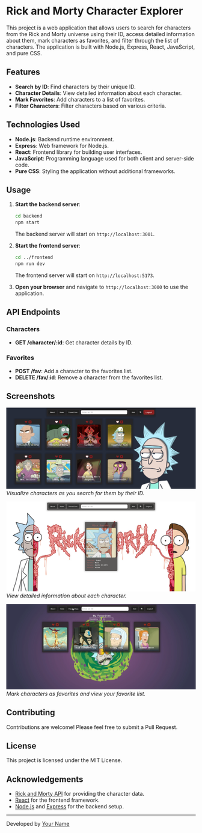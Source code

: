# Rick and Morty Character Explorer

This project is a web application that allows users to search for characters from the Rick and Morty universe using their ID, access detailed information about them, mark characters as favorites, and filter through the list of characters. The application is built with Node.js, Express, React, JavaScript, and pure CSS.

## Features

- **Search by ID**: Find characters by their unique ID.
- **Character Details**: View detailed information about each character.
- **Mark Favorites**: Add characters to a list of favorites.
- **Filter Characters**: Filter characters based on various criteria.

## Technologies Used

- **Node.js**: Backend runtime environment.
- **Express**: Web framework for Node.js.
- **React**: Frontend library for building user interfaces.
- **JavaScript**: Programming language used for both client and server-side code.
- **Pure CSS**: Styling the application without additional frameworks.


## Usage

1. **Start the backend server**:
    ```sh
    cd backend
    npm start
    ```

    The backend server will start on `http://localhost:3001`.

2. **Start the frontend server**:
    ```sh
    cd ../frontend
    npm run dev
    ```

    The frontend server will start on `http://localhost:5173`.

3. **Open your browser** and navigate to `http://localhost:3000` to use the application.

## API Endpoints

### Characters

- **GET /character/:id**: Get character details by ID.

### Favorites

- **POST /fav**: Add a character to the favorites list.
- **DELETE /fav/:id**: Remove a character from the favorites list.

## Screenshots

![Search by ID](./front/src/assets/RnM%20Home.png)
*Visualize characters as you search for them by their ID.*

![Character Details](./front/src/assets/RnM%20Detail.png)
*View detailed information about each character.*

![Favorites](./front/src/assets/RnM%20Favorites.png)
*Mark characters as favorites and view your favorite list.*


## Contributing

Contributions are welcome! Please feel free to submit a Pull Request.

## License

This project is licensed under the MIT License.

## Acknowledgements

- [Rick and Morty API](https://rickandmortyapi.com/) for providing the character data.
- [React](https://reactjs.org/) for the frontend framework.
- [Node.js](https://nodejs.org/) and [Express](https://expressjs.com/) for the backend setup.

---

Developed by [Your Name](https://github.com/nicolaspratg)
